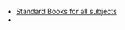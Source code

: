 
- [Standard Books for all subjects](https://www.mediafire.com/folder/gp6z7khjzyl8d/gate_materials?fbclid=IwAR0ezzTYvJdobF2hXtr3xVNZpZOFtw96yHAywR2_j9BOKGe1mBNSgVUcsvw#gp6z7khjzyl8d)
- 